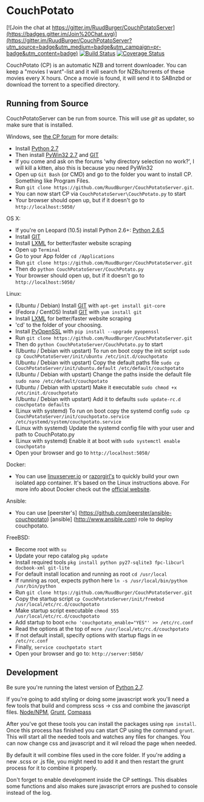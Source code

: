 CouchPotato
=====

[![Join the chat at https://gitter.im/RuudBurger/CouchPotatoServer](https://badges.gitter.im/Join%20Chat.svg)](https://gitter.im/RuudBurger/CouchPotatoServer?utm_source=badge&utm_medium=badge&utm_campaign=pr-badge&utm_content=badge)
[![Build Status](https://travis-ci.org/RuudBurger/CouchPotatoServer.svg?branch=develop)](https://travis-ci.org/RuudBurger/CouchPotatoServer)
[![Coverage Status](https://coveralls.io/repos/RuudBurger/CouchPotatoServer/badge.svg?branch=develop&service=github)](https://coveralls.io/github/RuudBurger/CouchPotatoServer?branch=develop)

CouchPotato (CP) is an automatic NZB and torrent downloader. You can keep a "movies I want"-list and it will search for NZBs/torrents of these movies every X hours.
Once a movie is found, it will send it to SABnzbd or download the torrent to a specified directory.


## Running from Source

CouchPotatoServer can be run from source. This will use *git* as updater, so make sure that is installed.

Windows, see [the CP forum](http://couchpota.to/forum/showthread.php?tid=14) for more details:

* Install [Python 2.7](http://www.python.org/download/releases/2.7.3/)
* Then install [PyWin32 2.7](http://sourceforge.net/projects/pywin32/files/pywin32/Build%20217/) and [GIT](http://git-scm.com/)
* If you come and ask on the forums 'why directory selection no work?', I will kill a kitten, also this is because you need PyWin32
* Open up `Git Bash` (or CMD) and go to the folder you want to install CP. Something like Program Files.
* Run `git clone https://github.com/RuudBurger/CouchPotatoServer.git`.
* You can now start CP via `CouchPotatoServer\CouchPotato.py` to start
* Your browser should open up, but if it doesn't go to `http://localhost:5050/`

OS X:

* If you're on Leopard (10.5) install Python 2.6+: [Python 2.6.5](http://www.python.org/download/releases/2.6.5/)
* Install [GIT](http://git-scm.com/)
* Install [LXML](http://lxml.de/installation.html) for better/faster website scraping 
* Open up `Terminal`
* Go to your App folder `cd /Applications`
* Run `git clone https://github.com/RuudBurger/CouchPotatoServer.git`
* Then do `python CouchPotatoServer/CouchPotato.py`
* Your browser should open up, but if it doesn't go to `http://localhost:5050/`

Linux:

* (Ubuntu / Debian) Install [GIT](http://git-scm.com/) with `apt-get install git-core`
* (Fedora / CentOS) Install [GIT](http://git-scm.com/) with `yum install git`
* Install [LXML](http://lxml.de/installation.html) for better/faster website scraping 
* 'cd' to the folder of your choosing.
* Install [PyOpenSSL](https://pypi.python.org/pypi/pyOpenSSL) with `pip install --upgrade pyopenssl`
* Run `git clone https://github.com/RuudBurger/CouchPotatoServer.git`
* Then do `python CouchPotatoServer/CouchPotato.py` to start
* (Ubuntu / Debian with upstart) To run on boot copy the init script `sudo cp CouchPotatoServer/init/ubuntu /etc/init.d/couchpotato`
* (Ubuntu / Debian with upstart) Copy the default paths file `sudo cp CouchPotatoServer/init/ubuntu.default /etc/default/couchpotato`
* (Ubuntu / Debian with upstart) Change the paths inside the default file `sudo nano /etc/default/couchpotato`
* (Ubuntu / Debian with upstart) Make it executable `sudo chmod +x /etc/init.d/couchpotato`
* (Ubuntu / Debian with upstart) Add it to defaults `sudo update-rc.d couchpotato defaults`
* (Linux with systemd) To run on boot copy the systemd config `sudo cp CouchPotatoServer/init/couchpotato.service /etc/systemd/system/couchpotato.service`
* (Linux with systemd) Update the systemd config file with your user and path to CouchPotato.py
* (Linux with systemd) Enable it at boot with `sudo systemctl enable couchpotato`
* Open your browser and go to `http://localhost:5050/`

Docker:
* You can use [linuxserver.io](https://github.com/linuxserver/docker-couchpotato) or [razorgirl's](https://github.com/razorgirl/docker-couchpotato) to quickly build your own isolated app container. It's based on the Linux instructions above. For more info about Docker check out the [official website](https://www.docker.com).

Ansible:
* You can use [peerster's] (https://github.com/peerster/ansible-couchpotato) [ansible] (http://www.ansible.com) role to deploy couchpotato.

FreeBSD:

* Become root with `su`
* Update your repo catalog `pkg update`
* Install required tools `pkg install python py27-sqlite3 fpc-libcurl docbook-xml git-lite`
* For default install location and running as root `cd /usr/local`
* If running as root, expects python here `ln -s /usr/local/bin/python /usr/bin/python`
* Run `git clone https://github.com/RuudBurger/CouchPotatoServer.git`
* Copy the startup script `cp CouchPotatoServer/init/freebsd /usr/local/etc/rc.d/couchpotato`
* Make startup script executable `chmod 555 /usr/local/etc/rc.d/couchpotato`
* Add startup to boot `echo 'couchpotato_enable="YES"' >> /etc/rc.conf`
* Read the options at the top of `more /usr/local/etc/rc.d/couchpotato`
* If not default install, specify options with startup flags in `ee /etc/rc.conf`
* Finally, `service couchpotato start`
* Open your browser and go to: `http://server:5050/`


## Development

Be sure you're running the latest version of [Python 2.7](http://python.org/).

If you're going to add styling or doing some javascript work you'll need a few tools that build and compress scss -> css and combine the javascript files. [Node/NPM](https://nodejs.org/), [Grunt](http://gruntjs.com/installing-grunt), [Compass](http://compass-style.org/install/)

After you've got these tools you can install the packages using `npm install`. Once this process has finished you can start CP using the command `grunt`. This will start all the needed tools and watches any files for changes.
You can now change css and javascript and it wil reload the page when needed.

By default it will combine files used in the core folder. If you're adding a new .scss or .js file, you might need to add it and then restart the grunt process for it to combine it properly.

Don't forget to enable development inside the CP settings. This disables some functions and also makes sure javascript errors are pushed to console instead of the log.
